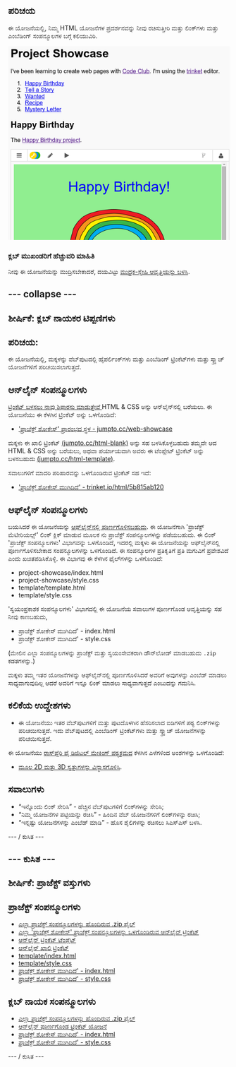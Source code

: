 ## ಪರಿಚಯ

ಈ ಯೋಜನೆಯಲ್ಲಿ, ನಿಮ್ಮ HTML ಯೋಜನೆಗಳ ಪ್ರದರ್ಶನವನ್ನು ನೀವು ರಚಿಸುತ್ತೀರಿ ಮತ್ತು ಲಿಂಕ್‌ಗಳು ಮತ್ತು ಎಂಬೆಡಿಂಗ್ ಸಂಪನ್ಮೂಲಗಳ ಬಗ್ಗೆ ಕಲಿಯುವಿರಿ.

![ಪರದೆಚಿತ್ರ](images/showcase-intro.png)

### ಕ್ಲಬ್ ಮುಖಂಡರಿಗೆ ಹೆಚ್ಚುವರಿ ಮಾಹಿತಿ

ನೀವು ಈ ಯೋಜನೆಯನ್ನು ಮುದ್ರಿಸಬೇಕಾದರೆ, ದಯವಿಟ್ಟು [ಮುದ್ರಕ-ಸ್ನೇಹಿ ಆವೃತ್ತಿಯನ್ನು ಬಳಸಿ](https://projects.raspberrypi.org/en/projects/project-showcase/print).

## \--- collapse \---

## ಶೀರ್ಷಿಕೆ: ಕ್ಲಬ್ ನಾಯಕರ ಟಿಪ್ಪಣಿಗಳು

## ಪರಿಚಯ:

ಈ ಯೋಜನೆಯಲ್ಲಿ, ಮಕ್ಕಳನ್ನು ವೆಬ್‌ಪುಟದಲ್ಲಿ ಹೈಪರ್ಲಿಂಕ್‌ಗಳು ಮತ್ತು ಎಂಬೆಡಿಂಗ್ ಟ್ರಿಂಕೆಟ್‌ಗಳು ಮತ್ತು ಸ್ಕ್ರ್ಯಾಚ್ ಯೋಜನೆಗಳಿಗೆ ಪರಿಚಯಿಸಲಾಗುತ್ತದೆ.

## ಆನ್‌ಲೈನ್ ಸಂಪನ್ಮೂಲಗಳು

[ ಟ್ರಿಂಕೆಟ್ ಬಳಸಲು ನಾವು ಶಿಫಾರಸು ಮಾಡುತ್ತೇವೆ ](https://trinket.io/) HTML & CSS ಅನ್ನು ಆನ್‌ಲೈನ್‌ನಲ್ಲಿ ಬರೆಯಲು. ಈ ಯೋಜನೆಯು ಈ ಕೆಳಗಿನ ಟ್ರಿಂಕೆಟ್ ಅನ್ನು ಒಳಗೊಂಡಿದೆ:

* ['ಪ್ರಾಜೆಕ್ಟ್ ಶೋಕೇಸ್' ಪ್ರಾರಂಭದ ಸ್ಥಳ - jumpto.cc/web-showcase](http://jumpto.cc/web-showcase)

ಮಕ್ಕಳು ಈ ಖಾಲಿ ಟ್ರಿಂಕೆಟ್ [(jumpto.cc/html-blank)](http://jumpto.cc/html-blank) ಅನ್ನು ಸಹ ಬಳಸಿಕೊಳ್ಳಬಹುದು ತಮ್ಮದೇ ಆದ HTML & CSS ಅನ್ನು ಬರೆಯಲು, ಅಥವಾ ಪರ್ಯಾಯವಾಗಿ ಅವರು ಈ ಟೆಂಪ್ಲೇಟ್ ಟ್ರಿಂಕೆಟ್ ಅನ್ನು ಬಳಸಬಹುದು [(jumpto.cc/html-template)](http://jumpto.cc/html-template).

ಸವಾಲುಗಳಿಗೆ ಮಾದರಿ ಪರಿಹಾರವನ್ನು ಒಳಗೊಂಡಿರುವ ಟ್ರಿಂಕೆಟ್ ಸಹ ಇದೆ:

* ['ಪ್ರಾಜೆಕ್ಟ್ ಶೋಕೇಸ್ ಮುಗಿದಿದೆ' - trinket.io/html/5b815ab120](https://trinket.io/html/5b815ab120)

## ಆಫ್‌ಲೈನ್ ಸಂಪನ್ಮೂಲಗಳು

ಬಯಸಿದರೆ ಈ ಯೋಜನೆಯನ್ನು [ಆಫ್‌ಲೈನ್‌ನಲ್ಲಿ ಪೂರ್ಣಗೊಳಿಸಬಹುದು](https://www.codeclubprojects.org/en-GB/resources/webdev-working-offline/). ಈ ಯೋಜನೆಗಾಗಿ 'ಪ್ರಾಜೆಕ್ಟ್ ಮೆಟೀರಿಯಲ್ಸ್' ಲಿಂಕ್ ಕ್ಲಿಕ್ ಮಾಡುವ ಮೂಲಕ ನು ಪ್ರಾಜೆಕ್ಟ್ ಸಂಪನ್ಮೂಲಗಳನ್ನು ಪಡೆಯಬಹುದು. ಈ ಲಿಂಕ್ 'ಪ್ರಾಜೆಕ್ಟ್ ಸಂಪನ್ಮೂಲಗಳು' ವಿಭಾಗವನ್ನು ಒಳಗೊಂಡಿದೆ, ಇದರಲ್ಲಿ ಮಕ್ಕಳು ಈ ಯೋಜನೆಯನ್ನು ಆಫ್‌ಲೈನ್‌ನಲ್ಲಿ ಪೂರ್ಣಗೊಳಿಸಬೇಕಾದ ಸಂಪನ್ಮೂಲಗಳನ್ನು ಒಳಗೊಂಡಿದೆ. ಈ ಸಂಪನ್ಮೂಲಗಳ ಪ್ರತಿಕೃತಿಗೆ ಪ್ರತಿ ಮಗುವಿಗೆ ಪ್ರವೇಶವಿದೆ ಎಂದು ಖಚಿತಪಡಿಸಿಕೊಳ್ಳಿ. ಈ ವಿಭಾಗವು ಈ ಕೆಳಗಿನ ಫೈಲ್‌ಗಳನ್ನು ಒಳಗೊಂಡಿದೆ:

* project-showcase/index.html
* project-showcase/style.css
* template/template.html
* template/style.css

'ಸ್ವಯಂಪ್ರಕಾಶಕ ಸಂಪನ್ಮೂಲಗಳು' ವಿಭಾಗದಲ್ಲಿ ಈ ಯೋಜನೆಯ ಸವಾಲುಗಳ ಪೂರ್ಣಗೊಂಡ ಆವೃತ್ತಿಯನ್ನು ಸಹ ನೀವು ಕಾಣಬಹುದು,

* ಪ್ರಾಜೆಕ್ಟ್ ಶೋಕೇಸ್ ಮುಗಿದಿದೆ' - index.html
* ಪ್ರಾಜೆಕ್ಟ್ ಶೋಕೇಸ್ ಮುಗಿದಿದೆ' - style.css

(ಮೇಲಿನ ಎಲ್ಲಾ ಸಂಪನ್ಮೂಲಗಳನ್ನು ಪ್ರಾಜೆಕ್ಟ್ ಮತ್ತು ಸ್ವಯಂಸೇವಕರಾಗಿ ಡೌನ್‌ಲೋಡ್ ಮಾಡಬಹುದು `.zip` ಕಡತಗಳನ್ನು.)

ಮಕ್ಕಳು ತಮ್ಮ ಇತರ ಯೋಜನೆಗಳನ್ನು ಆಫ್‌ಲೈನ್‌ನಲ್ಲಿ ಪೂರ್ಣಗೊಳಿಸಿದರೆ ಅವರಿಗೆ ಅವುಗಳನ್ನು ಎಂಬೆಡ್ ಮಾಡಲು ಸಾಧ್ಯವಾಗುವುದಿಲ್ಲ ಆದರೆ ಅವರಿಗೆ ಇನ್ನೂ ಲಿಂಕ್ ಮಾಡಲು ಸಾಧ್ಯವಾಗುತ್ತದೆ ಎಂಬುದನ್ನು ಗಮನಿಸಿ.

## ಕಲಿಕೆಯ ಉದ್ದೇಶಗಳು

* ಈ ಯೋಜನೆಯು ಇತರ ವೆಬ್‌ಪುಟಗಳಿಗೆ ಮತ್ತು ಪುಟದೊಳಗಿನ ಹೆಸರಿಸಲಾದ ಐಡಿಗಳಿಗೆ ಪಠ್ಯ ಲಿಂಕ್‌ಗಳನ್ನು ಪರಿಚಯಿಸುತ್ತದೆ. ಇದು ವೆಬ್‌ಪುಟದಲ್ಲಿ ಎಂಬೆಡಿಂಗ್ ಟ್ರಿಂಕೆಟ್‌ಗಳು ಮತ್ತು ಸ್ಕ್ರ್ಯಾಚ್ ಯೋಜನೆಗಳನ್ನು ಪರಿಚಯಿಸುತ್ತದೆ. 

ಈ ಯೋಜನೆಯು [ರಾಸ್‌ಪ್ಬೆರಿ ಪೈ ಡಿಜಿಟಲ್ ಮೇಕಿಂಗ್ ಪಠ್ಯಕ್ರಮದ](http://rpf.io/curriculum) ಕೆಳಗಿನ ಎಳೆಗಳಿಂದ ಅಂಶಗಳನ್ನು ಒಳಗೊಂಡಿದೆ:

* [ಮೂಲ 2D ಮತ್ತು 3D ಸ್ವತ್ತುಗಳನ್ನು ವಿನ್ಯಾಸಗೊಳಿಸಿ](https://www.raspberrypi.org/curriculum/design/creator).

## ಸವಾಲುಗಳು

* “ಇನ್ನೊಂದು ಲಿಂಕ್ ಸೇರಿಸಿ” - ಹೆಚ್ಚಿನ ವೆಬ್‌ಪುಟಗಳಿಗೆ ಲಿಂಕ್‌ಗಳನ್ನು ಸೇರಿಸಿ;
* “ನಿಮ್ಮ ಯೋಜನೆಗಳ ಪಟ್ಟಿಯನ್ನು ರಚಿಸಿ” - ಹಿಂದಿನ ವೆಬ್ ಯೋಜನೆಗಳಿಗೆ ಲಿಂಕ್‌ಗಳನ್ನು ರಚಿಸಿ;
* “ಇನ್ನಷ್ಟು ಯೋಜನೆಗಳನ್ನು ಎಂಬೆಡ್ ಮಾಡಿ” - ಹೊಸ ಶೈಲಿಗಳನ್ನು ರಚಿಸಲು ಸಿಎಸ್ಎಸ್ ಬಳಸಿ.

\--- / ಕುಸಿತ \---

## \--- ಕುಸಿತ \---

## ಶೀರ್ಷಿಕೆ: ಪ್ರಾಜೆಕ್ಟ್ ವಸ್ತುಗಳು

## ಪ್ರಾಜೆಕ್ಟ್ ಸಂಪನ್ಮೂಲಗಳು

* [ಎಲ್ಲಾ ಪ್ರಾಜೆಕ್ಟ್ ಸಂಪನ್ಮೂಲಗಳನ್ನು ಹೊಂದಿರುವ .zip ಫೈಲ್](https://rpf.io/p/en/project-showcase-go)
* [ಎಲ್ಲಾ 'ಪ್ರಾಜೆಕ್ಟ್ ಶೋಕೇಸ್' ಪ್ರಾಜೆಕ್ಟ್ ಸಂಪನ್ಮೂಲಗಳನ್ನು ಒಳಗೊಂಡಿರುವ ಆನ್‌ಲೈನ್ ಟ್ರಿಂಕೆಟ್](http://jumpto.cc/web-showcase)
* [ಆನ್‌ಲೈನ್ ಟ್ರಿಂಕೆಟ್ ಟೆಂಪ್ಲೆಟ್](http://jumpto.cc/trinket-template)
* [ಆನ್‌ಲೈನ್ ಖಾಲಿ ಟ್ರಿಂಕೆಟ್](http://jumpto.cc/trinket-blank)
* [template/index.html](resources/template-index.html)
* [template/style.css](resources/template-style.css)
* [ಪ್ರಾಜೆಕ್ಟ್ ಶೋಕೇಸ್ ಮುಗಿದಿದೆ' - index.html](resources/project-showcase-index.html)
* [ಪ್ರಾಜೆಕ್ಟ್ ಶೋಕೇಸ್ ಮುಗಿದಿದೆ' - style.css](resources/project-showcase-style.css)

## ಕ್ಲಬ್ ನಾಯಕ ಸಂಪನ್ಮೂಲಗಳು

* [ಎಲ್ಲಾ ಪ್ರಾಜೆಕ್ಟ್ ಸಂಪನ್ಮೂಲಗಳನ್ನು ಹೊಂದಿರುವ .zip ಫೈಲ್](https://rpf.io/p/en/project-showcase-go)
* [ಆನ್‌ಲೈನ್ ಪೂರ್ಣಗೊಂಡ ಟ್ರಿಂಕೆಟ್ ಯೋಜನೆ](https://trinket.io/html/1d4d4c5ce1)
* [ಪ್ರಾಜೆಕ್ಟ್ ಶೋಕೇಸ್ ಮುಗಿದಿದೆ' - index.html](resources/project-showcase-finished-index.html)
* [ಪ್ರಾಜೆಕ್ಟ್ ಶೋಕೇಸ್ ಮುಗಿದಿದೆ' - style.css](resources/project-showcase-finished-style.css)

\--- / ಕುಸಿತ \---
